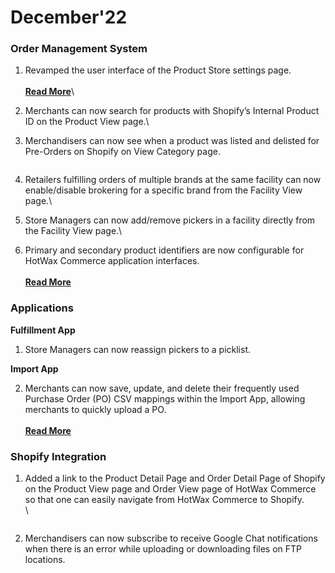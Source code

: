 # December'22

### Order Management System

1. Revamped the user interface of the Product Store settings page. \
   \
   [**Read More**](revamped-product-store.md)\

2. Merchants can now search for products  with Shopify’s Internal Product ID on the Product View page.\

3. Merchandisers can now see when a product was listed and delisted for Pre-Orders on Shopify on View Category page.

<figure><img src="https://www.hotwax.co/hs-fs/hubfs/RN%203-2.webp?width=1483&#x26;height=1033&#x26;name=RN%203-2.webp" alt=""><figcaption></figcaption></figure>

4. Retailers fulfilling orders of multiple brands at the same facility can now enable/disable brokering for a specific brand from the Facility View page.\

5. Store Managers can now add/remove pickers in a facility directly from the Facility View page.\

6. Primary and secondary product identifiers are now configurable for HotWax Commerce application interfaces. \
   \
   [**Read More**](choose-preferred-product-identifiers.md)

### Applications

**Fulfillment App**

1. Store Managers can now reassign pickers to a picklist.

**Import App**

2. Merchants can now save, update, and delete their frequently used Purchase Order (PO) CSV mappings within the Import App, allowing merchants to quickly upload a PO. \
   \
   [**Read More**](save-csv-maps.md)

### Shopify Integration

1. Added a link to the Product Detail Page and Order Detail Page of Shopify on the Product View page and Order View page of HotWax Commerce so that one can easily navigate from HotWax Commerce to Shopify.\
   \


<figure><img src="https://www.hotwax.co/hs-fs/hubfs/demo-oms.hotwax%201.webp?width=1483&#x26;height=1092&#x26;name=demo-oms.hotwax%201.webp" alt=""><figcaption></figcaption></figure>

2. Merchandisers can now subscribe to receive Google Chat notifications when there is an error while uploading or downloading files on FTP locations.

<figure><img src="https://www.hotwax.co/hs-fs/hubfs/RN%2010.webp?width=1483&#x26;height=1092&#x26;name=RN%2010.webp" alt=""><figcaption></figcaption></figure>
